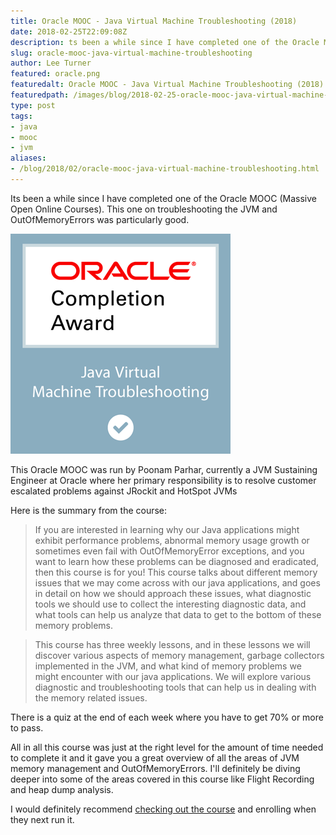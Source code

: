 ```yaml
---
title: Oracle MOOC - Java Virtual Machine Troubleshooting (2018)
date: 2018-02-25T22:09:08Z
description: ts been a while since I have completed one of the Oracle MOOC (Massive Open Online Courses).  This one on troubleshooting the JVM and OutOfMemoryErrors was particularly good.
slug: oracle-mooc-java-virtual-machine-troubleshooting
author: Lee Turner
featured: oracle.png
featuredalt: Oracle MOOC - Java Virtual Machine Troubleshooting (2018)
featuredpath: /images/blog/2018-02-25-oracle-mooc-java-virtual-machine-troubleshooting
type: post
tags:
- java
- mooc
- jvm
aliases:
- /blog/2018/02/oracle-mooc-java-virtual-machine-troubleshooting.html
---
```

Its been a while since I have completed one of the Oracle MOOC (Massive Open Online Courses).  This one on troubleshooting the JVM and OutOfMemoryErrors was particularly good.

![JVM Troubleshooting Orcale MOOC](/images/blog/2018-02-25-oracle-mooc-java-virtual-machine-troubleshooting/completion-award-for-oracle-mooc-java-virtual-machine-troubleshooting-2018.png)

This Oracle MOOC was run by Poonam Parhar, currently a JVM Sustaining Engineer at Oracle where her primary responsibility is to resolve customer escalated problems against JRockit and HotSpot JVMs

Here is the summary from the course:

>If you are interested in learning why our Java applications might exhibit performance problems, abnormal memory usage growth or sometimes even fail with OutOfMemoryError exceptions, and you want to learn how these problems can be diagnosed and eradicated, then this course is for you! This course talks about different memory issues that we may come across with our java applications, and goes in detail on how we should approach these issues, what diagnostic tools we should use to collect the interesting diagnostic data, and what tools can help us analyze that data to get to the bottom of these memory problems.

>This course has three weekly lessons, and in these lessons we will discover various aspects of memory management, garbage collectors implemented in the JVM, and what kind of memory problems we might encounter with our java applications. We will explore various diagnostic and troubleshooting tools that can help us in dealing with the memory related issues.

There is a quiz at the end of each week where you have to get 70% or more to pass.

All in all this course was just at the right level for the amount of time needed to complete it and it gave you a great overview of all the areas of JVM memory management and OutOfMemoryErrors.  I'll definitely be diving deeper into some of the areas covered in this course like Flight Recording and heap dump analysis.

I would definitely recommend [checking out the course](https://apexapps.oracle.com/pls/apex/f?p=44785:149:0::::P17_EVENT_ID:5688) and enrolling when they next run it.

